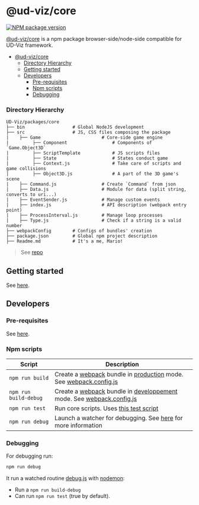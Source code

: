 # @ud-viz/core

[![NPM package version](https://badgen.net/npm/v/@ud-viz/core)](https://npmjs.com/package/@ud-viz/core)

[@ud-viz/core](https://npmjs.com/package/@ud-viz/core) is a npm package browser-side/node-side compatible for UD-Viz framework.

- [@ud-viz/core](#ud-vizcore)
    - [Directory Hierarchy](#directory-hierarchy)
  - [Getting started](#getting-started)
  - [Developers](#developers)
    - [Pre-requisites](#pre-requisites)
    - [Npm scripts](#npm-scripts)
    - [Debugging](#debugging)

### Directory Hierarchy

```
UD-Viz/packages/core
├── bin                  # Global NodeJS development
├── src                  # JS, CSS files composing the package
|    ├── Game                       # Core-side game engine
|         ├── Component                 # Components of `Game.Object3D`
|         ├── ScriptTemplate            # JS scripts files
|         ├── State                     # States conduct game
|         ├── Context.js                # Take care of scripts and game collisions
|         ├── Object3D.js               # A part of the 3D game's scene
|    ├── Command.js                 # Create `Command` from json
|    ├── Data.js                    # Module for data (split string, converts to uri...)
|    ├── EventSender.js             # Manage custom events
|    ├── index.js                   # API description (webpack entry point)
|    ├── ProcessInterval.js         # Manage loop processes
|    ├── Type.js                    # Check if a string is a valid number
├── webpackConfig        # Configs of bundles' creation
├── package.json         # Global npm project description
├── Readme.md            # It's a me, Mario!
```

> See [repo](https://github.com/VCityTeam/UD-Viz/blob/master/packages/core)

## Getting started

See [here](../../Readme.md#getting-started).

## Developers

### Pre-requisites

See [here](../../Readme.md#pre-requisites).

### Npm scripts

| Script                | Description                                                                                                                                                                   |
| --------------------- | ----------------------------------------------------------------------------------------------------------------------------------------------------------------------------- |
| `npm run build`       | Create a [webpack](https://webpack.js.org/) bundle in [production](./webpackConfig/webpack.config.prod.js) mode. See [webpack.config.js](./webpackConfig/webpack.config.js)   |
| `npm run build-debug` | Create a [webpack](https://webpack.js.org/) bundle in [developpement](./webpackConfig/webpack.config.dev.js) mode. See [webpack.config.js](./webpackConfig/webpack.config.js) |
| `npm run test`        | Run core scripts. Uses [this test script](./bin/test.js)                                                                                                                      |
| `npm run debug`       | Launch a watcher for debugging. See [here](#debugging) for more information                                                                                                   |

### Debugging

For debugging run:

```bash
npm run debug
```

It run a watched routine [debug.js](./bin/debug.js) with [nodemon](https://www.npmjs.com/package/nodemon):

- Run a `npm run build-debug`
- Can run `npm run test` (true by default).
